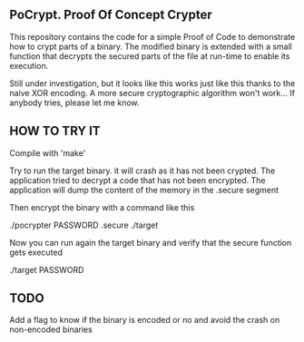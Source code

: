 PoCrypt. Proof Of Concept Crypter
-------------------------------------

This repository contains the code for a simple Proof of Code to demonstrate how
to crypt parts of a binary. The modified binary is extended with a small function 
that decrypts the secured parts of the file at run-time to enable its execution.

Still under investigation, but it looks like this works just like this thanks to
the naive XOR encoding. A more secure cryptographic algorithm won't work... If anybody
tries, please let me know.


HOW TO TRY IT
--------------------
Compile with 'make'

Try to run the target binary. it will crash as it has not been crypted. The application
tried to decrypt a code that has not been encrypted. The application will dump the content
of the memory in the .secure segment

Then encrypt the binary with a command like this

./pocrypter PASSWORD .secure ./target


Now you can run again the target binary and verify that the secure function gets executed

./target PASSWORD

TODO
--------------------
Add a flag to know if the binary is encoded or no and avoid the crash on non-encoded binaries

